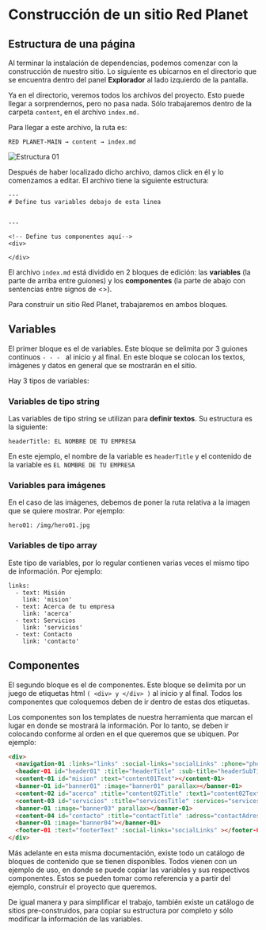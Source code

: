 # Construcción de un sitio Red Planet

## Estructura de una página

Al terminar la instalación de dependencias, podemos comenzar con la construcción de nuestro sitio. Lo siguiente es ubicarnos en el directorio que se encuentra dentro del panel __Explorador__ al lado izquierdo de la pantalla. 

Ya en el directorio, veremos todos los archivos del proyecto. Esto puede llegar a sorprendernos, pero no pasa nada. Sólo trabajaremos dentro de la carpeta `content`, en el archivo `index.md.` 

Para llegar a este archivo, la ruta es:

`RED PLANET-MAIN → content → index.md`

![Estructura 01](~@assets/estructure-01.png "Estructura 01")

Después de haber localizado dicho archivo, damos click en él y lo comenzamos a editar. El archivo tiene la siguiente estructura:

```
---
# Define tus variables debajo de esta linea


---

<!-- Define tus componentes aquí-->
<div>

</div>
```
El archivo `index.md` está dividido en 2 bloques de edición: las __variables__ (la parte de arriba entre guiones) y los __componentes__ (la parte de abajo con sentencias entre signos de <>).

Para construir un sitio Red Planet, trabajaremos en ambos bloques.


## Variables

El primer bloque es el de variables. Este bloque se delimita por 3 guiones continuos `- - - ` al inicio y al final. En este bloque se colocan los textos, imágenes y datos en general que se mostrarán en el sitio.

Hay 3 tipos de variables:

### Variables de tipo string

Las variables de tipo string se utilizan para __definir textos__. Su estructura es la siguiente:

```
headerTitle: EL NOMBRE DE TU EMPRESA
```

En este ejemplo, el nombre de la variable es `headerTitle` y el contenido de la variable es `EL NOMBRE DE TU EMPRESA`

### Variables para imágenes

En el caso de las imágenes,  debemos de poner la ruta relativa a la imagen que se quiere mostrar. Por ejemplo:

```
hero01: /img/hero01.jpg
```

### Variables de tipo array

Este tipo de variables, por lo regular contienen varias veces el mismo tipo de información. Por ejemplo:

```
links:
  - text: Misión
    link: 'mision'
  - text: Acerca de tu empresa
    link: 'acerca'
  - text: Servicios
    link: 'servicios'
  - text: Contacto
    link: 'contacto'
```

## Componentes

El segundo bloque es el de componentes. Este bloque se delimita por un juego de etiquetas html   `( <div> y </div> )` al inicio y al final. Todos los componentes que coloquemos deben de ir dentro de estas dos etiquetas.

Los componentes son los templates de nuestra herramienta que marcan el lugar en donde se mostrará la información. Por lo tanto, se deben ir colocando conforme al orden en el que queremos que se ubiquen. Por ejemplo:

``` html
<div>
  <navigation-01 :links="links" :social-links="socialLinks" :phone="phone"></navigation-01>
  <header-01 id="header01" :title="headerTitle" :sub-title="headerSubTitle" :image="hero01" parallax></header-01>
  <content-01 id="mision" :text="content01Text"></content-01>
  <banner-01 id="banner01" :image="banner01" parallax></banner-01>
  <content-02 id="acerca" :title="content02Title" :text1="content02Text1" :text2="content02Text2" ></content-02>
  <content-03 id="servicios" :title="servicesTitle" :services="services" :image="banner02" parallax></content-03>
  <banner-01 :image="banner03" parallax></banner-01>
  <content-04 id="contacto" :title="contactTitle" :adress="contactAdress" :mail="contactMail" :tel="contactTel" ></content-04>
  <banner-01 :image="banner04"></banner-01>
  <footer-01 :text="footerText" :social-links="socialLinks" ></footer-01>
</div>
```

Más adelante en esta misma documentación, existe todo un catálogo de bloques de contenido que se tienen disponibles. Todos vienen con un ejemplo de uso, en donde se puede copiar las variables y sus respectivos componentes. Estos se pueden tomar como referencia y a partir del ejemplo, construir el proyecto que queremos. 

De igual manera y para simplificar el trabajo, también existe un catálogo de sitios pre-construidos, para copiar su estructura por completo y sólo modificar la información de las variables.